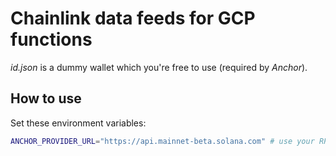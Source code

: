 # Chainlink data feeds for GCP functions

*id.json* is a dummy wallet which you're free to use (required by *Anchor*).

## How to use

Set these environment variables:

```bash
ANCHOR_PROVIDER_URL="https://api.mainnet-beta.solana.com" # use your RPC node provider endpoint
```
